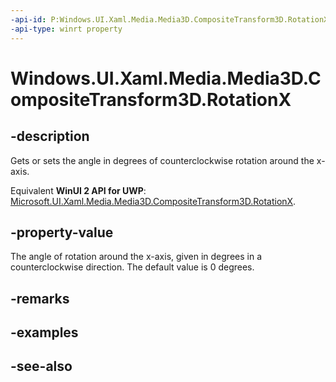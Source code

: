 ```yaml
---
-api-id: P:Windows.UI.Xaml.Media.Media3D.CompositeTransform3D.RotationX
-api-type: winrt property
---
```


<!-- Property syntax
public double RotationX { get;  set; }
-->

# Windows.UI.Xaml.Media.Media3D.CompositeTransform3D.RotationX

## -description
Gets or sets the angle in degrees of counterclockwise rotation around the x-axis.

Equivalent **WinUI 2 API for UWP**: [Microsoft.UI.Xaml.Media.Media3D.CompositeTransform3D.RotationX](/windows/winui/api/microsoft.ui.xaml.media.media3d.compositetransform3d.rotationx).

## -property-value
The angle of rotation around the x-axis, given in degrees in a counterclockwise direction. The default value is 0 degrees.

## -remarks

## -examples

## -see-also
